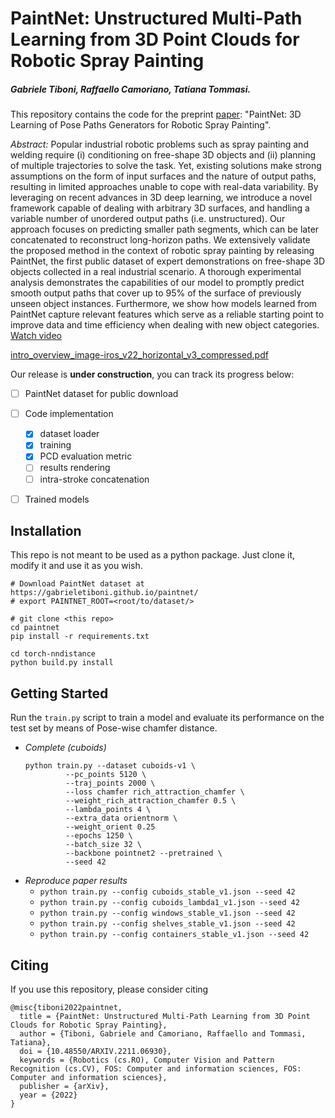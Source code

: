 # PaintNet: Unstructured Multi-Path Learning from 3D Point Clouds for Robotic Spray Painting
##### Gabriele Tiboni, Raffaello Camoriano, Tatiana Tommasi.

This repository contains the code for the preprint [paper](https://arxiv.org/abs/2211.06930): "PaintNet: 3D Learning of Pose Paths Generators for Robotic Spray Painting".

*Abstract:* Popular industrial robotic problems such as spray painting and welding require (i) conditioning on free-shape 3D objects and (ii) planning of multiple trajectories to solve the task. Yet, existing solutions make strong assumptions on the form of input surfaces and the nature of output paths, resulting in limited approaches unable to cope with real-data variability. By leveraging on recent advances in 3D deep learning, we introduce a novel framework capable of dealing with arbitrary 3D surfaces, and handling a variable number of unordered output paths (i.e. unstructured). Our approach focuses on predicting smaller path segments, which can be later concatenated to reconstruct long-horizon paths. We extensively validate the proposed method in the context of robotic spray painting by releasing PaintNet, the first public dataset of expert demonstrations on free-shape 3D objects collected in a real industrial scenario. A thorough experimental analysis demonstrates the capabilities of our model to promptly predict smooth output paths that cover up to 95% of the surface of previously unseen object instances. Furthermore, we show how models learned from PaintNet capture relevant features which serve as a reliable starting point to improve data and time efficiency when dealing with new object categories. [Watch video](https://gabrieletiboni.github.io/paintnet/)


<!--<img src="https://www.gabrieletiboni.com/assets/spray_paint_task_outline_white.png" style="width: 80%; max-width: 900px; max-height: 320px;" />-->
[intro_overview_image-iros_v22_horizontal_v3_compressed.pdf](https://github.com/gabrieletiboni/paintnet/files/10910126/intro_overview_image-iros_v22_horizontal_v3_compressed.pdf)

Our release is **under construction**, you can track its progress below:

- [ ] PaintNet dataset for public download
- [ ] Code implementation
	- [x] dataset loader
	- [x] training
	- [x] PCD evaluation metric
	- [ ] results rendering
	- [ ] intra-stroke concatenation
- [ ] Trained models


## Installation
This repo is not meant to be used as a python package. Just clone it, modify it and use it as you wish.
```
# Download PaintNet dataset at https://gabrieletiboni.github.io/paintnet/
# export PAINTNET_ROOT=<root/to/dataset/>

# git clone <this repo>
cd paintnet
pip install -r requirements.txt

cd torch-nndistance
python build.py install
```


## Getting Started
Run the `train.py` script to train a model and evaluate its performance on the test set by means of Pose-wise chamfer distance.

- *Complete (cuboids)*
	```
	python train.py --dataset cuboids-v1 \
			 --pc_points 5120 \
			 --traj_points 2000 \
			 --loss chamfer rich_attraction_chamfer \
			 --weight_rich_attraction_chamfer 0.5 \
			 --lambda_points 4 \
			 --extra_data orientnorm \
			 --weight_orient 0.25
			 --epochs 1250 \
			 --batch_size 32 \
			 --backbone pointnet2 --pretrained \
			 --seed 42
	```
- *Reproduce paper results* 
    - `python train.py --config cuboids_stable_v1.json --seed 42`
    - `python train.py --config cuboids_lambda1_v1.json --seed 42`
    - `python train.py --config windows_stable_v1.json --seed 42`
    - `python train.py --config shelves_stable_v1.json --seed 42`
    - `python train.py --config containers_stable_v1.json --seed 42`


## Citing
If you use this repository, please consider citing
```
@misc{tiboni2022paintnet,
  title = {PaintNet: Unstructured Multi-Path Learning from 3D Point Clouds for Robotic Spray Painting},
  author = {Tiboni, Gabriele and Camoriano, Raffaello and Tommasi, Tatiana},
  doi = {10.48550/ARXIV.2211.06930},  
  keywords = {Robotics (cs.RO), Computer Vision and Pattern Recognition (cs.CV), FOS: Computer and information sciences, FOS: Computer and information sciences},  
  publisher = {arXiv},
  year = {2022}
}
```
